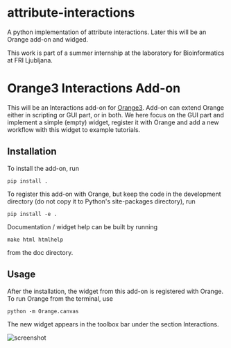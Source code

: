 # attribute-interactions
A python implementation of attribute interactions. Later this will be an Orange add-on and widged.

This work is part of a summer internship at the laboratory for Bioinformatics at FRI Ljubljana.

Orange3 Interactions Add-on
======================

This will be an Interactions add-on for [Orange3](http://orange.biolab.si). Add-on can extend Orange either 
in scripting or GUI part, or in both. We here focus on the GUI part and implement a simple (empty) widget,
register it with Orange and add a new workflow with this widget to example tutorials.

Installation
------------

To install the add-on, run

    pip install .

To register this add-on with Orange, but keep the code in the development directory (do not copy it to 
Python's site-packages directory), run

    pip install -e .

Documentation / widget help can be built by running

    make html htmlhelp

from the doc directory.

Usage
-----

After the installation, the widget from this add-on is registered with Orange. To run Orange from the terminal,
use

    python -m Orange.canvas

The new widget appears in the toolbox bar under the section Interactions.

![screenshot](https://github.com/biolab/orange3-example-addon/blob/master/screenshot.png)
